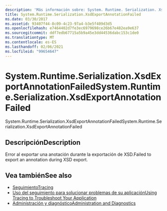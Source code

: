 ```yaml
---
description: 'Más información sobre: System. Runtime. Serialization. XsdExportAnnotationFailed'
title: System.Runtime.Serialization.XsdExportAnnotationFailed
ms.date: 03/30/2017
ms.assetid: 93407f44-8c09-4c23-97a4-b3e5f409d3d5
ms.openlocfilehash: e7464402d7fe3ec6979698ce26b67e482ea9e637
ms.sourcegitcommit: ddf7edb67715a5b9a45e3dd44536dabc153c1de0
ms.translationtype: MT
ms.contentlocale: es-ES
ms.lasthandoff: 02/06/2021
ms.locfileid: "99654647"
---
```

# <a name="systemruntimeserializationxsdexportannotationfailed"></a><span data-ttu-id="9a034-103">System.Runtime.Serialization.XsdExportAnnotationFailed</span><span class="sxs-lookup"><span data-stu-id="9a034-103">System.Runtime.Serialization.XsdExportAnnotationFailed</span></span>

<span data-ttu-id="9a034-104">System.Runtime.Serialization.XsdExportAnnotationFailed</span><span class="sxs-lookup"><span data-stu-id="9a034-104">System.Runtime.Serialization.XsdExportAnnotationFailed</span></span>  
  
## <a name="description"></a><span data-ttu-id="9a034-105">Descripción</span><span class="sxs-lookup"><span data-stu-id="9a034-105">Description</span></span>  

 <span data-ttu-id="9a034-106">Error al exportar una anotación durante la exportación de XSD.</span><span class="sxs-lookup"><span data-stu-id="9a034-106">Failed to export an annotation during XSD export.</span></span>  
  
## <a name="see-also"></a><span data-ttu-id="9a034-107">Vea también</span><span class="sxs-lookup"><span data-stu-id="9a034-107">See also</span></span>

- [<span data-ttu-id="9a034-108">Seguimiento</span><span class="sxs-lookup"><span data-stu-id="9a034-108">Tracing</span></span>](index.md)
- [<span data-ttu-id="9a034-109">Uso del seguimiento para solucionar problemas de su aplicación</span><span class="sxs-lookup"><span data-stu-id="9a034-109">Using Tracing to Troubleshoot Your Application</span></span>](using-tracing-to-troubleshoot-your-application.md)
- [<span data-ttu-id="9a034-110">Administración y diagnóstico</span><span class="sxs-lookup"><span data-stu-id="9a034-110">Administration and Diagnostics</span></span>](../index.md)
